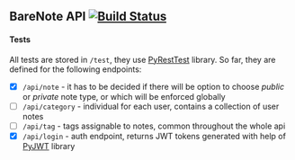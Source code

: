 ## BareNote API [![Build Status](https://travis-ci.org/marszczybrew/barenote-api.svg?branch=master)](https://travis-ci.org/marszczybrew/barenote-api)

#### Tests
All tests are stored in `/test`, they use [PyRestTest](https://github.com/svanoort/pyresttest/) library. So far, they are defined for the following endpoints:
 - [x] `/api/note` - it has to be decided if there will be option to choose _public_ or _private_ note type, or which will be enforced globally
 - [ ] `/api/category` - individual for each user, contains a collection of user notes
 - [ ] `/api/tag` - tags assignable to notes, common throughout the whole api
 - [x] `/api/login` - auth endpoint, returns JWT tokens generated with help of [PyJWT](https://github.com/jpadilla/pyjwt) library
